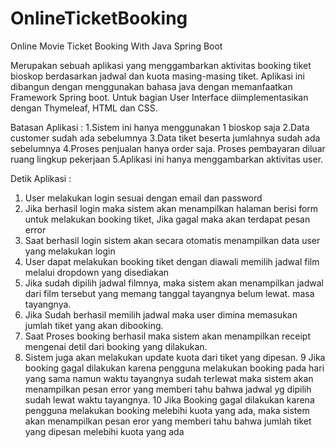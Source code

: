 # OnlineTicketBooking
Online Movie Ticket Booking With Java Spring Boot

 Merupakan sebuah aplikasi yang menggambarkan aktivitas booking tiket bioskop berdasarkan jadwal dan kuota masing-masing tiket. Aplikasi ini dibangun dengan menggunakan bahasa java dengan memanfaatkan Framework Spring boot. Untuk bagian User Interface diimplementasikan dengan Thymeleaf, HTML dan CSS.
 
 Batasan Aplikasi :
1.Sistem ini hanya menggunakan 1 bioskop saja
2.Data customer sudah ada sebelumnya
3.Data tiket beserta jumlahnya sudah ada sebelumnya
4.Proses penjualan hanya order saja. Proses pembayaran diluar ruang lingkup pekerjaan
5.Aplikasi ini hanya menggambarkan aktivitas user.

Detik Aplikasi :
1. User melakukan login sesuai dengan email dan password 
2. Jika berhasil login maka sistem akan menampilkan halaman berisi form untuk melakukan booking tiket,
   Jika gagal maka akan terdapat pesan error
3. Saat berhasil login sistem akan secara otomatis menampilkan data user yang melakukan login
4. User dapat melakukan booking tiket dengan diawali memilih jadwal film melalui dropdown yang disediakan
5. Jika sudah dipilih jadwal filmnya, maka sistem akan menampilkan jadwal dari film tersebut yang memang tanggal tayangnya belum lewat.
   masa tayangnya.
6. Jika Sudah berhasil memilih jadwal maka user dimina memasukan jumlah tiket yang akan dibooking.
7. Saat Proses booking berhasil maka sistem akan menampilkan receipt mengenai detil dari booking yang dilakukan.
8. Sistem juga akan melakukan update kuota dari tiket yang dipesan.
9  Jika booking gagal dilakukan karena pengguna melakukan booking pada hari yang sama namun waktu tayangnya sudah terlewat 
   maka sistem akan menampilkan pesan error yang memberi tahu bahwa jadwal yg dipilih sudah lewat waktu tayangnya.
   10 Jika Booking gagal dilakukan karena pengguna melakukan booking melebihi kuota yang ada, maka sistem akan menampilkan        pesan eror yang memberi tahu bahwa jumlah tiket yang dipesan melebihi kuota yang ada







 

 

